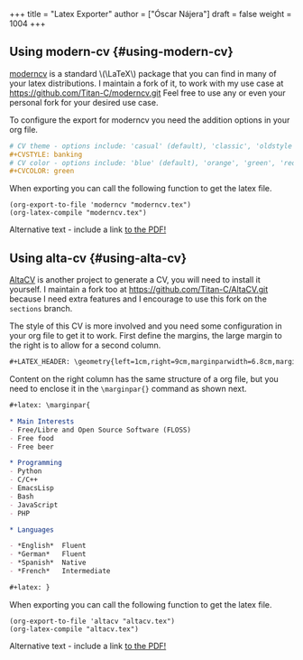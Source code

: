 +++
title = "Latex Exporter"
author = ["Óscar Nájera"]
draft = false
weight = 1004
+++

## Using modern-cv {#using-modern-cv}

[moderncv](https://www.ctan.org/tex-archive/macros/latex/contrib/moderncv) is a standard \\(\LaTeX\\) package that you can find in many of your
latex distributions. I maintain a fork of it, to work with my use case at
<https://github.com/Titan-C/moderncv.git> Feel free to use any or even your
personal fork for your desired use case.

To configure the export for moderncv you need the addition options in your
org file.

```org
# CV theme - options include: 'casual' (default), 'classic', 'oldstyle' and 'banking'
#+CVSTYLE: banking
# CV color - options include: 'blue' (default), 'orange', 'green', 'red', 'purple', 'grey' and 'black'
#+CVCOLOR: green
```

When exporting you can call the following function to get the latex file.

```emacs-lisp
(org-export-to-file 'moderncv "moderncv.tex")
(org-latex-compile "moderncv.tex")
```

<object data="moderncv.org.pdf" type="application/pdf" width="100%" height="500px">
<p>Alternative text - include a link <a href="moderncv.org.pdf">to the PDF!</a></p>
</object>


## Using alta-cv {#using-alta-cv}

[AltaCV](https://github.com/liantze/AltaCV) is another project to generate a CV, you will need to install it
yourself. I maintain a fork too at <https://github.com/Titan-C/AltaCV.git>
because I need extra features and I encourage to use this fork on the
`sections` branch.

The style of this CV is more involved and you need some configuration in
your org file to get it to work. First define the margins, the large margin
to the right is to allow for a second column.

```org
#+LATEX_HEADER: \geometry{left=1cm,right=9cm,marginparwidth=6.8cm,marginparsep=1.2cm,top=1.25cm,bottom=1.25cm}
```

Content on the right column has the same structure of a org file, but you
need to enclose it in the `\marginpar{}` command as shown next.

```org
#+latex: \marginpar{
```

```org
* Main Interests
- Free/Libre and Open Source Software (FLOSS)
- Free food
- Free beer

* Programming
- Python
- C/C++
- EmacsLisp
- Bash
- JavaScript
- PHP

* Languages

- *English*  Fluent
- *German*   Fluent
- *Spanish*  Native
- *French*   Intermediate
```

```org
#+latex: }
```

When exporting you can call the following function to get the latex file.

```emacs-lisp
(org-export-to-file 'altacv "altacv.tex")
(org-latex-compile "altacv.tex")
```

<object data="altacv.org.pdf" type="application/pdf" width="100%" height="500px">
<p>Alternative text - include a link <a href="altacv.org.pdf">to the PDF!</a></p>
</object>
